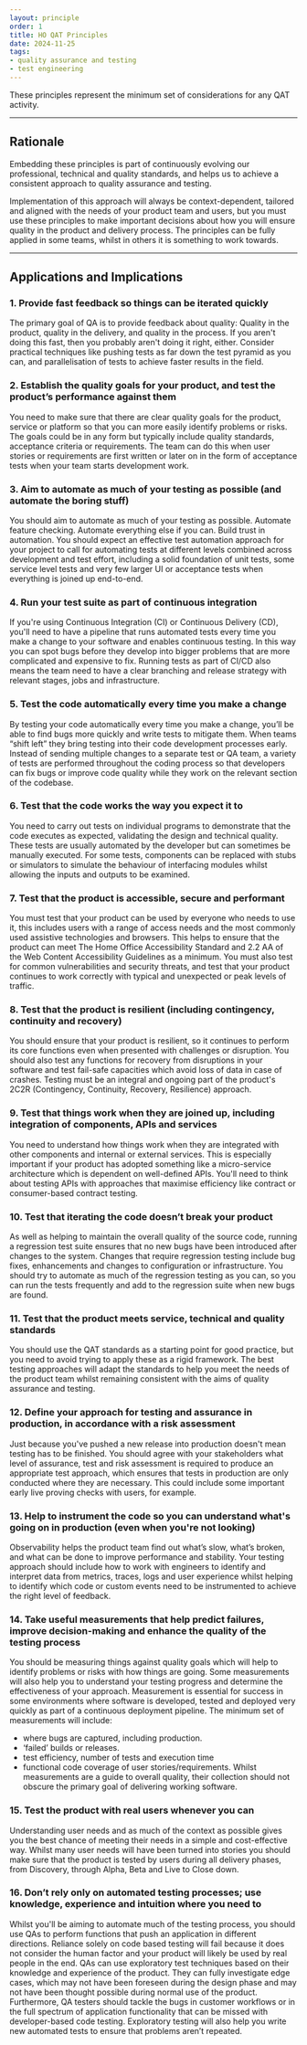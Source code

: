 ```yaml
---
layout: principle
order: 1
title: HO QAT Principles
date: 2024-11-25
tags:
- quality assurance and testing
- test engineering
---
```


These principles represent the minimum set of considerations for any QAT activity.

---

## Rationale

Embedding these principles is part of continuously evolving our professional, technical and quality standards, and helps us to achieve a consistent approach to quality assurance and testing.

Implementation of this approach will always be context-dependent, tailored and aligned with the needs of your product team and users, but you must use these principles to make important decisions about how you will ensure quality in the product and delivery process.  The principles can be fully applied in some teams, whilst in others it is something to work towards.

---

## Applications and Implications

### 1. Provide fast feedback so things can be iterated quickly
The primary goal of QA is to provide feedback about quality: Quality in the product, quality in the delivery, and quality in the process. If you aren't doing this fast, then you probably aren't doing it right, either. Consider practical techniques like pushing tests as far down the test pyramid as you can, and parallelisation of tests to achieve faster results in the field.

### 2. Establish the quality goals for your product, and test the product’s performance against them
You need to make sure that there are clear quality goals for the product, service or platform so that you can more easily identify problems or risks. The goals could be in any form but typically include quality standards, acceptance criteria or requirements. The team can do this when user stories or requirements are first written or later on in the form of acceptance tests when your team starts development work.

### 3. Aim to automate as much of your testing as possible (and automate the boring stuff)
You should aim to automate as much of your testing as possible. Automate feature checking. Automate everything else if you can. Build trust in automation. You should expect an effective test automation approach for your project to call for automating tests at different levels combined across development and test effort, including a solid foundation of unit tests, some service level tests and very few larger UI or acceptance tests when everything is joined up end-to-end.

### 4. Run your test suite as part of continuous integration
If you're using Continuous Integration (CI) or Continuous Delivery (CD), you'll need to have a pipeline that runs automated tests every time you make a change to your software and enables continuous testing. In this way you can spot bugs before they develop into bigger problems that are more complicated and expensive to fix. Running tests as part of CI/CD also means the team need to have a clear branching and release strategy with relevant stages, jobs and infrastructure.

### 5. Test the code automatically every time you make a change
By testing your code automatically every time you make a change, you’ll be able to find bugs more quickly and write tests to mitigate them. When teams “shift left” they bring testing into their code development processes early. Instead of sending multiple changes to a separate test or QA team, a variety of tests are performed throughout the coding process so that developers can fix bugs or improve code quality while they work on the relevant section of the codebase.

### 6. Test that the code works the way you expect it to
You need to carry out tests on individual programs to demonstrate that the code executes as expected, validating the design and technical quality. These tests are usually automated by the developer but can sometimes be manually executed. For some tests, components can be replaced with stubs or simulators to simulate the behaviour of interfacing modules whilst allowing the inputs and outputs to be examined.

### 7. Test that the product is accessible, secure and performant
You must test that your product can be used by everyone who needs to use it, this includes users with a range of access needs and the most commonly used assistive technologies and browsers. This helps to ensure that the product can meet The Home Office Accessibility Standard and 2.2 AA of the Web Content Accessibility Guidelines as a minimum. You must also test for common vulnerabilities and security threats, and test that your product continues to work correctly with typical and unexpected or peak levels of traffic.

### 8. Test that the product is resilient (including contingency, continuity and recovery)
You should ensure that your product is resilient, so it continues to perform its core functions even when presented with challenges or disruption. You should also test any functions for recovery from disruptions in your software and test fail-safe capacities which avoid loss of data in case of crashes. Testing must be an integral and ongoing part of the product's 2C2R (Contingency, Continuity, Recovery, Resilience) approach.

### 9. Test that things work when they are joined up, including integration of components, APIs and services
You need to understand how things work when they are integrated with other components and internal or external services. This is especially important if your product has adopted something like a micro-service architecture which is dependent on well-defined APIs. You'll need to think about testing APIs with approaches that maximise efficiency like contract or consumer-based contract testing.

### 10. Test that iterating the code doesn’t break your product
As well as helping to maintain the overall quality of the source code, running a regression test suite ensures that no new bugs have been introduced after changes to the system. Changes that require regression testing include bug fixes, enhancements and changes to configuration or infrastructure. You should try to automate as much of the regression testing as you can, so you can run the tests frequently and add to the regression suite when new bugs are found.

### 11. Test that the product meets service, technical and quality standards
You should use the QAT standards as a starting point for good practice, but you need to avoid trying to apply these as a rigid framework. The best testing approaches will adapt the standards to help you meet the needs of the product team whilst remaining consistent with the aims of quality assurance and testing. 

### 12. Define your approach for testing and assurance in production, in accordance with a risk assessment
Just because you've pushed a new release into production doesn't mean testing has to be finished. You should agree with your stakeholders what level of assurance, test and risk assessment is required to produce an appropriate test approach, which ensures that tests in production are only conducted where they are necessary. This could include some important early live proving checks with users, for example.

### 13. Help to instrument the code so you can understand what's going on in production (even when you're not looking)
Observability helps the product team find out what’s slow, what’s broken, and what can be done to improve performance and stability. Your testing approach should include how to work with engineers to identify and interpret data from metrics, traces, logs and user experience whilst helping to identify which code or custom events need to be instrumented to achieve the right level of feedback.

### 14. Take useful measurements that help predict failures, improve decision-making and enhance the quality of the testing process
You should be measuring things against quality goals which will help to identify problems or risks with how things are going. Some measurements will also help you to understand your testing progress and determine the effectiveness of your approach. Measurement is essential for success in some environments where software is developed, tested and deployed very quickly as part of a continuous deployment pipeline. The minimum set of measurements will include:
- where bugs are captured, including production.
- ‘failed’ builds or releases.
- test efficiency, number of tests and execution time
- functional code coverage of user stories/requirements.
Whilst measurements are a guide to overall quality, their collection should not obscure the primary goal of delivering working software.

### 15. Test the product with real users whenever you can
Understanding user needs and as much of the context as possible gives you the best chance of meeting their needs in a simple and cost-effective way. Whilst many user needs will have been turned into stories you should make sure that the product is tested by users during all delivery phases, from Discovery, through Alpha, Beta and Live to Close down.

### 16. Don’t rely only on automated testing processes; use knowledge, experience and intuition where you need to
Whilst you'll be aiming to automate much of the testing process, you should use QAs to perform functions that push an application in different directions. Reliance solely on code based testing will fail because it does not consider the human factor and your product will likely be used by real people in the end. QAs can use exploratory test techniques based on their knowledge and experience of the product. They can fully investigate edge cases, which may not have been foreseen during the design phase and may not have been thought possible during normal use of the product. 
Furthermore, QA testers should tackle the bugs in customer workflows or in the full spectrum of application functionality that can be missed with developer-based code testing. Exploratory testing will also help you write new automated tests to ensure that problems aren’t repeated.

